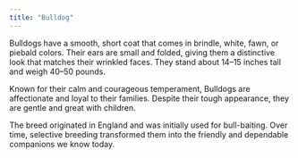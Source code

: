 ```yaml
---
title: "Bulldog"
---
```

Bulldogs have a smooth, short coat that comes in brindle, white, fawn, or piebald colors. Their ears are small and folded, giving them a distinctive look that matches their wrinkled faces. They stand about 14–15 inches tall and weigh 40–50 pounds.  

Known for their calm and courageous temperament, Bulldogs are affectionate and loyal to their families. Despite their tough appearance, they are gentle and great with children.  

The breed originated in England and was initially used for bull-baiting. Over time, selective breeding transformed them into the friendly and dependable companions we know today.
